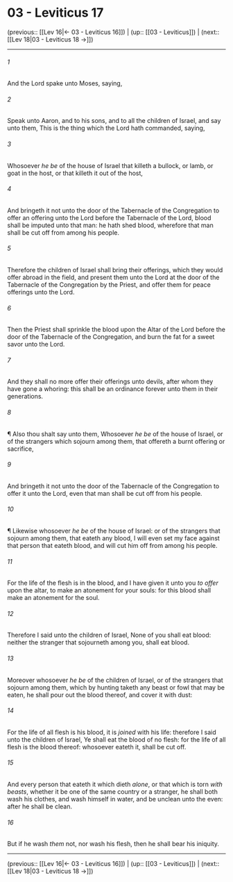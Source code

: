 # 03 - Leviticus 17

(previous:: [[Lev 16|← 03 - Leviticus 16]]) | (up:: [[03 - Leviticus]]) | (next:: [[Lev 18|03 - Leviticus 18 →]])

***


###### 1 
And the Lord spake unto Moses, saying, 

###### 2 
Speak unto Aaron, and to his sons, and to all the children of Israel, and say unto them, This is the thing which the Lord hath commanded, saying, 

###### 3 
Whosoever _he be_ of the house of Israel that killeth a bullock, or lamb, or goat in the host, or that killeth it out of the host, 

###### 4 
And bringeth it not unto the door of the Tabernacle of the Congregation to offer an offering unto the Lord before the Tabernacle of the Lord, blood shall be imputed unto that man: he hath shed blood, wherefore that man shall be cut off from among his people. 

###### 5 
Therefore the children of Israel shall bring their offerings, which they would offer abroad in the field, and present them unto the Lord at the door of the Tabernacle of the Congregation by the Priest, and offer them for peace offerings unto the Lord. 

###### 6 
Then the Priest shall sprinkle the blood upon the Altar of the Lord before the door of the Tabernacle of the Congregation, and burn the fat for a sweet savor unto the Lord. 

###### 7 
And they shall no more offer their offerings unto devils, after whom they have gone a whoring: this shall be an ordinance forever unto them in their generations. 

###### 8 
¶ Also thou shalt say unto them, Whosoever _he be_ of the house of Israel, or of the strangers which sojourn among them, that offereth a burnt offering or sacrifice, 

###### 9 
And bringeth it not unto the door of the Tabernacle of the Congregation to offer it unto the Lord, even that man shall be cut off from his people. 

###### 10 
¶ Likewise whosoever _he be_ of the house of Israel: or of the strangers that sojourn among them, that eateth any blood, I will even set my face against that person that eateth blood, and will cut him off from among his people. 

###### 11 
For the life of the flesh is in the blood, and I have given it unto you _to offer_ upon the altar, to make an atonement for your souls: for this blood shall make an atonement for the soul. 

###### 12 
Therefore I said unto the children of Israel, None of you shall eat blood: neither the stranger that sojourneth among you, shall eat blood. 

###### 13 
Moreover whosoever _he be_ of the children of Israel, or of the strangers that sojourn among them, which by hunting taketh any beast or fowl that may be eaten, he shall pour out the blood thereof, and cover it with dust: 

###### 14 
For the life of all flesh is his blood, it is _joined_ with his life: therefore I said unto the children of Israel, Ye shall eat the blood of no flesh: for the life of all flesh is the blood thereof: whosoever eateth it, shall be cut off. 

###### 15 
And every person that eateth it which dieth _alone_, or that which is torn _with beasts_, whether it be one of the same country or a stranger, he shall both wash his clothes, and wash himself in water, and be unclean unto the even: after he shall be clean. 

###### 16 
But if he wash _them_ not, nor wash his flesh, then he shall bear his iniquity.

***

(previous:: [[Lev 16|← 03 - Leviticus 16]]) | (up:: [[03 - Leviticus]]) | (next:: [[Lev 18|03 - Leviticus 18 →]])
